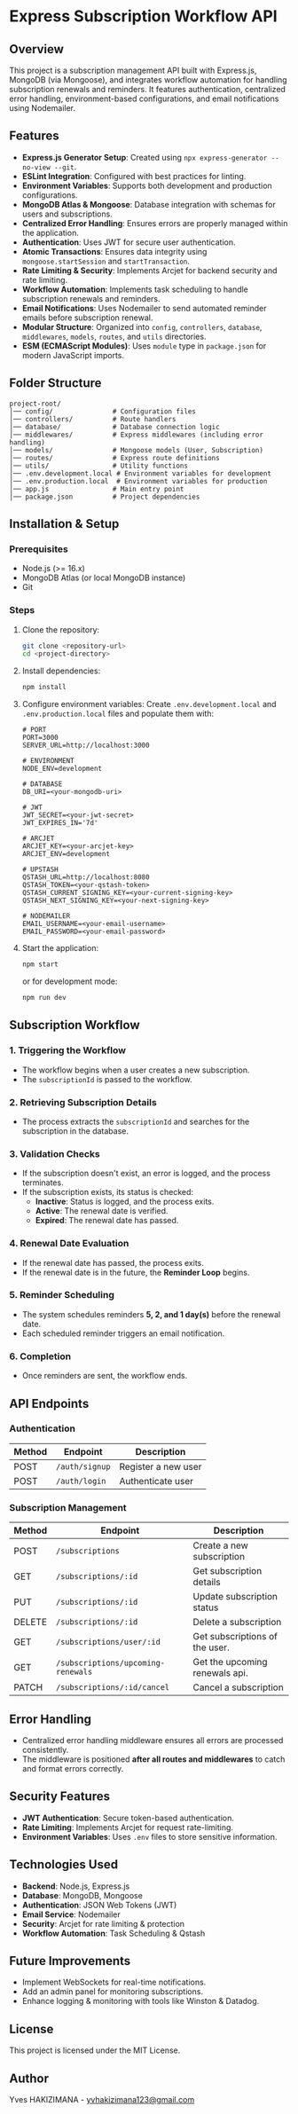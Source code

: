 # Express Subscription Workflow API

## Overview
This project is a subscription management API built with Express.js, MongoDB (via Mongoose), and integrates workflow automation for handling subscription renewals and reminders. It features authentication, centralized error handling, environment-based configurations, and email notifications using Nodemailer.

## Features
- **Express.js Generator Setup**: Created using `npx express-generator --no-view --git`.
- **ESLint Integration**: Configured with best practices for linting.
- **Environment Variables**: Supports both development and production configurations.
- **MongoDB Atlas & Mongoose**: Database integration with schemas for users and subscriptions.
- **Centralized Error Handling**: Ensures errors are properly managed within the application.
- **Authentication**: Uses JWT for secure user authentication.
- **Atomic Transactions**: Ensures data integrity using `mongoose.startSession` and `startTransaction`.
- **Rate Limiting & Security**: Implements Arcjet for backend security and rate limiting.
- **Workflow Automation**: Implements task scheduling to handle subscription renewals and reminders.
- **Email Notifications**: Uses Nodemailer to send automated reminder emails before subscription renewal.
- **Modular Structure**: Organized into `config`, `controllers`, `database`, `middlewares`, `models`, `routes`, and `utils` directories.
- **ESM (ECMAScript Modules)**: Uses `module` type in `package.json` for modern JavaScript imports.

## Folder Structure
```
project-root/
│── config/               # Configuration files
│── controllers/          # Route handlers
│── database/             # Database connection logic
│── middlewares/          # Express middlewares (including error handling)
│── models/               # Mongoose models (User, Subscription)
│── routes/               # Express route definitions
│── utils/                # Utility functions
│── .env.development.local # Environment variables for development
│── .env.production.local  # Environment variables for production
│── app.js                # Main entry point
│── package.json          # Project dependencies
```

## Installation & Setup

### Prerequisites
- Node.js (>= 16.x)
- MongoDB Atlas (or local MongoDB instance)
- Git

### Steps
1. Clone the repository:
   ```sh
   git clone <repository-url>
   cd <project-directory>
   ```

2. Install dependencies:
   ```sh
   npm install
   ```

3. Configure environment variables:
   Create `.env.development.local` and `.env.production.local` files and populate them with:
   ```env
   # PORT
   PORT=3000
   SERVER_URL=http://localhost:3000

   # ENVIRONMENT
   NODE_ENV=development

   # DATABASE
   DB_URI=<your-mongodb-uri>

   # JWT
   JWT_SECRET=<your-jwt-secret>
   JWT_EXPIRES_IN='7d'

   # ARCJET
   ARCJET_KEY=<your-arcjet-key>
   ARCJET_ENV=development

   # UPSTASH
   QSTASH_URL=http://localhost:8080
   QSTASH_TOKEN=<your-qstash-token>
   QSTASH_CURRENT_SIGNING_KEY=<your-current-signing-key>
   QSTASH_NEXT_SIGNING_KEY=<your-next-signing-key>

   # NODEMAILER
   EMAIL_USERNAME=<your-email-username>
   EMAIL_PASSWORD=<your-email-password>
   ```

4. Start the application:
   ```sh
   npm start
   ```
   or for development mode:
   ```sh
   npm run dev
   ```

## Subscription Workflow
### **1. Triggering the Workflow**
- The workflow begins when a user creates a new subscription.
- The `subscriptionId` is passed to the workflow.

### **2. Retrieving Subscription Details**
- The process extracts the `subscriptionId` and searches for the subscription in the database.

### **3. Validation Checks**
- If the subscription doesn't exist, an error is logged, and the process terminates.
- If the subscription exists, its status is checked:
    - **Inactive**: Status is logged, and the process exits.
    - **Active**: The renewal date is verified.
    - **Expired**: The renewal date has passed.

### **4. Renewal Date Evaluation**
- If the renewal date has passed, the process exits.
- If the renewal date is in the future, the **Reminder Loop** begins.

### **5. Reminder Scheduling**
- The system schedules reminders **5, 2, and 1 day(s)** before the renewal date.
- Each scheduled reminder triggers an email notification.

### **6. Completion**
- Once reminders are sent, the workflow ends.

## API Endpoints
### **Authentication**
| Method | Endpoint          | Description         |
|--------|------------------|---------------------|
| POST   | `/auth/signup`   | Register a new user |
| POST   | `/auth/login`    | Authenticate user   |

### **Subscription Management**
| Method | Endpoint                           | Description                    |
|--------|------------------------------------|--------------------------------|
| POST   | `/subscriptions`                   | Create a new subscription      |
| GET    | `/subscriptions/:id`               | Get subscription details       |
| PUT    | `/subscriptions/:id`               | Update subscription status     |
| DELETE | `/subscriptions/:id`               | Delete a subscription          |
| GET    | `/subscriptions/user/:id`          | Get subscriptions of the user. |
| GET    | `/subscriptions/upcoming-renewals` | Get the upcoming renewals api. |
| PATCH  | `/subscriptions/:id/cancel`        | Cancel a subscription          |

## Error Handling
- Centralized error handling middleware ensures all errors are processed consistently.
- The middleware is positioned **after all routes and middlewares** to catch and format errors correctly.

## Security Features
- **JWT Authentication**: Secure token-based authentication.
- **Rate Limiting**: Implements Arcjet for request rate-limiting.
- **Environment Variables**: Uses `.env` files to store sensitive information.

## Technologies Used
- **Backend**: Node.js, Express.js
- **Database**: MongoDB, Mongoose
- **Authentication**: JSON Web Tokens (JWT)
- **Email Service**: Nodemailer
- **Security**: Arcjet for rate limiting & protection
- **Workflow Automation**: Task Scheduling & Qstash

## Future Improvements
- Implement WebSockets for real-time notifications.
- Add an admin panel for monitoring subscriptions.
- Enhance logging & monitoring with tools like Winston & Datadog.

## License
This project is licensed under the MIT License.

## Author
Yves HAKIZIMANA - yvhakizimana123@gmail.com